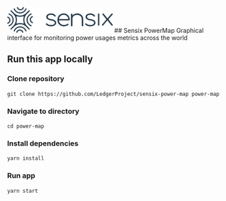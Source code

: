 <img height='60px' src='https://github.com/LedgerProject/sensix-power-map/blob/main/src/Components/Icons/logo.svg' />
## Sensix PowerMap 
Graphical interface for monitoring power usages metrics across the world

## Run this app locally

### Clone repository
```
git clone https://github.com/LedgerProject/sensix-power-map power-map
```
### Navigate to directory
```
cd power-map
```
### Install dependencies
```
yarn install
```
### Run app
```
yarn start
```
